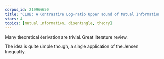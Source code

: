 ```yaml
---
corpus_id: 219966650
title: "CLUB: A Contrastive Log-ratio Upper Bound of Mutual Information"
stars: 4
topics: [mutual information, disentangle, theory]
---
```


Many theoretical derivation are trivial. Great literature review.

The idea is quite simple though, a single application of the Jensen Inequality.